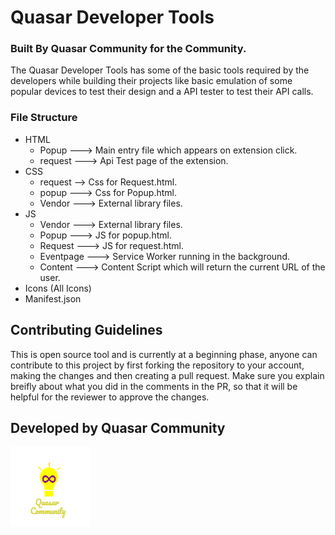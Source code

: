 # Quasar Developer Tools
### Built By Quasar Community for the Community.
 The Quasar Developer Tools has some of the basic tools required by the developers while building their projects like basic emulation of some popular devices to test their design and a API tester to test their API calls.

### File Structure
* HTML
    * Popup ---> Main entry file which appears on extension click.
    * request ---> Api Test page of the extension.
* CSS
    * request --> Css for Request.html.
    * popup ---> Css for Popup.html.
    *  Vendor ---> External library files.
* JS
    * Vendor ---> External library files.
    * Popup ---> JS for popup.html.
    * Request ---> JS for request.html.
    * Eventpage ---> Service Worker running in the background.
    * Content ---> Content Script which will return the current URL of the user.
* Icons (All Icons)
* Manifest.json

## Contributing Guidelines
  This is open source tool and is currently at a beginning phase, anyone can contribute to this project by first forking the repository to your account, making the changes and then creating a pull request. Make sure you explain breifly about what you did in the comments in the PR, so that it will be helpful for the reviewer to approve the changes.
## Developed by Quasar Community
![Quasar Community Logo](https://github.com/Quasar-Community/Quasar-Developer-Tools/blob/main/icons/logo128.png?raw=true)
 